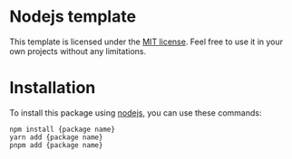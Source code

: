 <!--Title start-->

# Nodejs template

This template is licensed under the [MIT license](https://choosealicense.com/licenses/mit/). Feel free to use it in your own projects without any limitations.

<!--Title end-->

<!--Start template-->

# Installation

To install this package using [nodejs](https://nodejs.org/en/), you can use these commands:

```sh-session
npm install {package name}
yarn add {package name}
pnpm add {package name}
```

<!--End template-->
